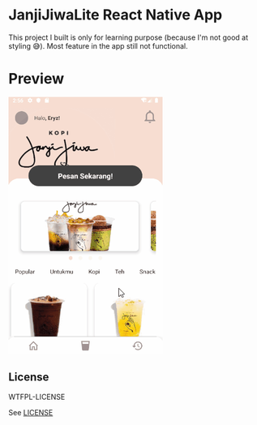 # JanjiJiwaLite React Native App
This project I built is only for learning purpose (because I'm not good at styling 😅). Most feature in the app still not functional. 

# Preview
![JanjiJiwa Demo](janjijiwa-demo.gif)


## License

WTFPL-LICENSE

See [LICENSE](http://www.wtfpl.net/txt/copying/)
